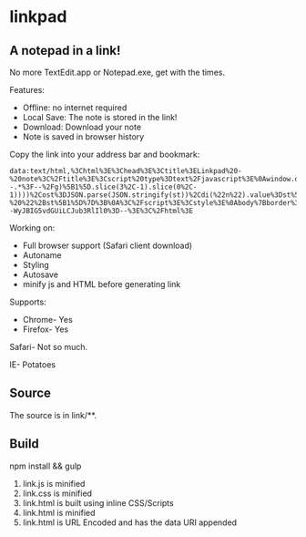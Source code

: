 # linkpad

## A notepad in a link!

No more TextEdit.app or Notepad.exe, get with the times.

Features:

* Offline: no internet required
* Local Save: The note is stored in the link!
* Download: Download your note
* Note is saved in browser history

Copy the link into your address bar and bookmark:
```
data:text/html,%3Chtml%3E%3Chead%3E%3Ctitle%3ELinkpad%20-%20note%3C%2Ftitle%3E%3Cscript%20type%3Dtext%2Fjavascript%3E%0Awindow.onbeforeunload%3Dfunction()%7Breturn%22Really%20leave%3F%22%7D%3Bvar%20st%2Cost%2Cdi%3Dfunction(n)%7Breturn%20document.getElementById(n)%7D%2Cs%3Dfunction()%7Bst%5B0%5D%3Ddi(%22n%22).value%2Cst%5B1%5D%3Ddi(%22i%22).value%2Cwindow.onbeforeunload%3Dnull%2Cwindow.location.href%3Dwindow.location.href.replace(encodeURIComponent(btoa(JSON.stringify(ost)))%2CencodeURIComponent(btoa(JSON.stringify(st))))%7D%2Cd%3Dfunction()%7Bdi(%22d%22).download%3Ddi(%22i%22).value%2B%22.txt%22%2Cdi(%22d%22).href%3D%22data%3Atext%2Fplain%3Bbase64%2C%22%2Bbtoa(di(%22n%22).value)%7D%2Col%3Dfunction()%7Bst%3DJSON.parse(atob(decodeURIComponent(window.location.href.match(%2F!--.*%3F--%2Fg)%5B1%5D.slice(3%2C-1).slice(0%2C-1))))%2Cost%3DJSON.parse(JSON.stringify(st))%2Cdi(%22n%22).value%3Dst%5B0%5D%2Cdi(%22i%22).value%3Dst%5B1%5D%2Cdocument.title%3D%22Linkpad%20-%20%22%2Bst%5B1%5D%7D%3B%0A%3C%2Fscript%3E%3Cstyle%3E%0Abody%7Bborder%3A2px%20solid%20grey%7D%23n%7Bborder%3A1px%20solid%20grey%3Bheight%3A100%25%3Bwidth%3A100%25%7D%0A%3C%2Fstyle%3E%3C%2Fhead%3E%3Cbody%20onload%3Dol()%3B%3E%3Cinput%20id%3Di%20type%3Dtext%3E.txt%20%3Ca%20id%3Dd%20href%3D%22%2F%22%20onclick%3Dd()%20download%3Dnote.txt%3EDownload%3C%2Fa%3E%20%3Ca%20id%3Ds%20href%3D%22%2F%22%20onclick%3D%22s()%3B%20return%20false%3B%22%3ESave%3C%2Fa%3E%3Cbr%3E%3Ctextarea%20id%3Dn%20autofocus%3E%3C%2Ftextarea%3E%3C%2Fbody%3E%3C!--WyJBIG5vdGUiLCJub3RlIl0%3D--%3E%3C%2Fhtml%3E
```

Working on:
- Full browser support (Safari client download)
- Autoname
- Styling
- Autosave
- minify js and HTML before generating link

Supports:
* Chrome- Yes
* Firefox- Yes

Safari- Not so much.

IE- Potatoes

## Source
The source is in link/**.

## Build
npm install && gulp

1. link.js is minified
2. link.css is minified
3. link.html is built using inline CSS/Scripts
4. link.html is minified
5. link.html is URL Encoded and has the data URI appended



